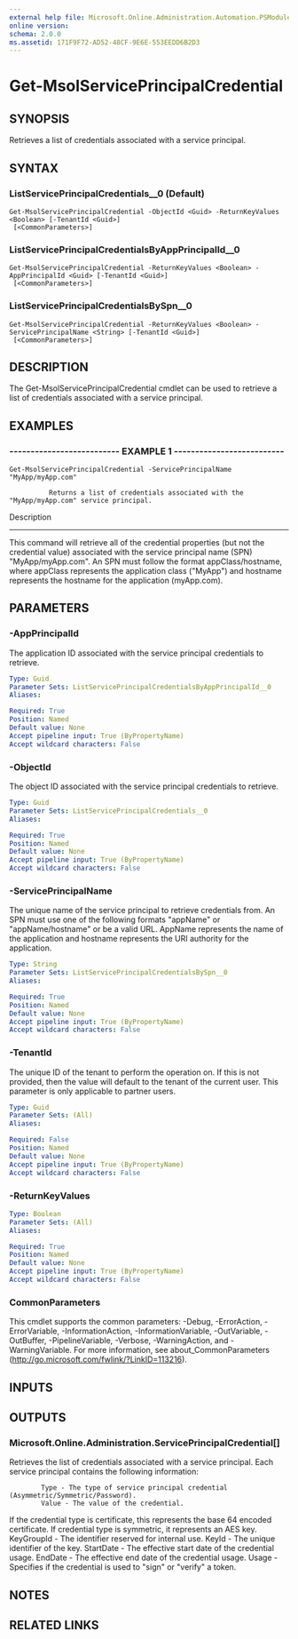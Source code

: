 ```yaml
---
external help file: Microsoft.Online.Administration.Automation.PSModule.dll-Help.xml
online version: 
schema: 2.0.0
ms.assetid: 171F9F72-AD52-48CF-9E6E-553EEDD6B2D3
---
```


# Get-MsolServicePrincipalCredential

## SYNOPSIS
Retrieves a list of credentials associated with a service principal.

## SYNTAX

### ListServicePrincipalCredentials__0 (Default)
```
Get-MsolServicePrincipalCredential -ObjectId <Guid> -ReturnKeyValues <Boolean> [-TenantId <Guid>]
 [<CommonParameters>]
```

### ListServicePrincipalCredentialsByAppPrincipalId__0
```
Get-MsolServicePrincipalCredential -ReturnKeyValues <Boolean> -AppPrincipalId <Guid> [-TenantId <Guid>]
 [<CommonParameters>]
```

### ListServicePrincipalCredentialsBySpn__0
```
Get-MsolServicePrincipalCredential -ReturnKeyValues <Boolean> -ServicePrincipalName <String> [-TenantId <Guid>]
 [<CommonParameters>]
```

## DESCRIPTION
The Get-MsolServicePrincipalCredential cmdlet can be used to retrieve a list of credentials associated with a service principal.

## EXAMPLES

### -------------------------- EXAMPLE 1 --------------------------
```
Get-MsolServicePrincipalCredential -ServicePrincipalName "MyApp/myApp.com"

          Returns a list of credentials associated with the "MyApp/myApp.com" service principal.
```

Description

-----------

This command will retrieve all of the credential properties (but not the credential value) associated with the service principal name (SPN) "MyApp/myApp.com".
An SPN must follow the format appClass/hostname, where appClass represents the application class ("MyApp") and hostname represents the hostname for the application (myApp.com).

## PARAMETERS

### -AppPrincipalId
The application ID associated with the service principal credentials to retrieve.

```yaml
Type: Guid
Parameter Sets: ListServicePrincipalCredentialsByAppPrincipalId__0
Aliases: 

Required: True
Position: Named
Default value: None
Accept pipeline input: True (ByPropertyName)
Accept wildcard characters: False
```

### -ObjectId
The object ID associated with the service principal credentials to retrieve.

```yaml
Type: Guid
Parameter Sets: ListServicePrincipalCredentials__0
Aliases: 

Required: True
Position: Named
Default value: None
Accept pipeline input: True (ByPropertyName)
Accept wildcard characters: False
```

### -ServicePrincipalName
The unique name of the service principal to retrieve credentials from.
            An SPN must use one of the following formats "appName" or "appName/hostname" or be a valid URL. 
AppName represents the name of the application and hostname represents the URI authority for the application.

```yaml
Type: String
Parameter Sets: ListServicePrincipalCredentialsBySpn__0
Aliases: 

Required: True
Position: Named
Default value: None
Accept pipeline input: True (ByPropertyName)
Accept wildcard characters: False
```

### -TenantId
The unique ID of the tenant to perform the operation on.
If this is not provided, then the value will default to the tenant of the current user.
This parameter is only applicable to partner users.

```yaml
Type: Guid
Parameter Sets: (All)
Aliases: 

Required: False
Position: Named
Default value: None
Accept pipeline input: True (ByPropertyName)
Accept wildcard characters: False
```

### -ReturnKeyValues


```yaml
Type: Boolean
Parameter Sets: (All)
Aliases: 

Required: True
Position: Named
Default value: None
Accept pipeline input: True (ByPropertyName)
Accept wildcard characters: False
```

### CommonParameters
This cmdlet supports the common parameters: -Debug, -ErrorAction, -ErrorVariable, -InformationAction, -InformationVariable, -OutVariable, -OutBuffer, -PipelineVariable, -Verbose, -WarningAction, and -WarningVariable. For more information, see about_CommonParameters (http://go.microsoft.com/fwlink/?LinkID=113216).

## INPUTS

## OUTPUTS

### Microsoft.Online.Administration.ServicePrincipalCredential[]
Retrieves the list of credentials associated with a service principal.
Each service principal contains the following information:

            Type - The type of service principal credential (Asymmetric/Symmetric/Password).
            Value - The value of the credential. 
If the credential type is certificate, this represents the base 64 encoded certificate.
If credential type is symmetric, it represents an AES key.
            KeyGroupId - The identifier reserved for internal use.
            KeyId - The unique identifier of the key.
            StartDate - The effective start date of the credential usage.
            EndDate - The effective end date of the credential usage.
            Usage  - Specifies if the credential is used to "sign" or "verify" a token.

## NOTES

## RELATED LINKS


